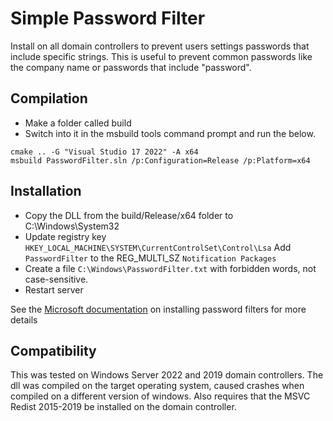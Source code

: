 # Simple Password Filter

Install on all domain controllers to prevent users settings passwords that include specific strings. This is useful to prevent common passwords like the company name or passwords that include "password".

## Compilation

* Make a folder called build 
* Switch into it in the msbuild tools command prompt and run the below.

```
cmake .. -G "Visual Studio 17 2022" -A x64
msbuild PasswordFilter.sln /p:Configuration=Release /p:Platform=x64
```

## Installation
* Copy the DLL from the build/Release/x64 folder to C:\Windows\System32
* Update registry key `HKEY_LOCAL_MACHINE\SYSTEM\CurrentControlSet\Control\Lsa` Add `PasswordFilter` to the REG_MULTI_SZ `Notification Packages` 
* Create a file `C:\Windows\PasswordFilter.txt` with forbidden words, not case-sensitive.
* Restart server

See the [Microsoft documentation](https://learn.microsoft.com/en-us/windows/win32/secmgmt/installing-and-registering-a-password-filter-dll) on installing password filters for more details

## Compatibility
This was tested on Windows Server 2022 and 2019 domain controllers. The dll was compiled on the target operating system, caused crashes when compiled on a different version of windows. Also requires that the MSVC Redist 2015-2019 be installed on the domain controller.